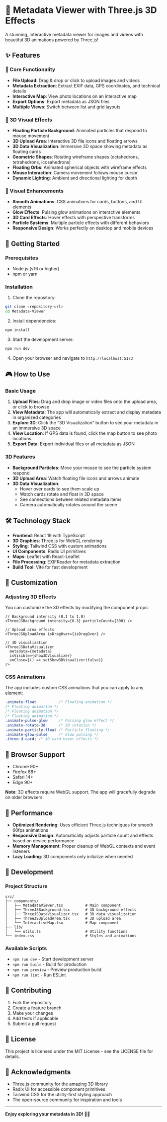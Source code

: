 # 🎨 Metadata Viewer with Three.js 3D Effects

A stunning, interactive metadata viewer for images and videos with beautiful 3D animations powered by Three.js!

## ✨ Features

### 🎯 Core Functionality

- **File Upload**: Drag & drop or click to upload images and videos
- **Metadata Extraction**: Extract EXIF data, GPS coordinates, and technical details
- **Interactive Map**: View photo locations on an interactive map
- **Export Options**: Export metadata as JSON files
- **Multiple Views**: Switch between list and grid layouts

### 🌟 3D Visual Effects

- **Floating Particle Background**: Animated particles that respond to mouse movement
- **3D Upload Area**: Interactive 3D file icons and floating arrows
- **3D Data Visualization**: Immersive 3D space showing metadata as floating cards
- **Geometric Shapes**: Rotating wireframe shapes (octahedrons, tetrahedrons, icosahedrons)
- **Floating Orbs**: Animated spherical objects with wireframe effects
- **Mouse Interaction**: Camera movement follows mouse cursor
- **Dynamic Lighting**: Ambient and directional lighting for depth

### 🎨 Visual Enhancements

- **Smooth Animations**: CSS animations for cards, buttons, and UI elements
- **Glow Effects**: Pulsing glow animations on interactive elements
- **3D Card Effects**: Hover effects with perspective transforms
- **Particle Systems**: Multiple particle effects with different behaviors
- **Responsive Design**: Works perfectly on desktop and mobile devices

## 🚀 Getting Started

### Prerequisites

- Node.js (v16 or higher)
- npm or yarn

### Installation

1. Clone the repository:

```bash
git clone <repository-url>
cd Metadata-Viewer
```

2. Install dependencies:

```bash
npm install
```

3. Start the development server:

```bash
npm run dev
```

4. Open your browser and navigate to `http://localhost:5173`

## 🎮 How to Use

### Basic Usage

1. **Upload Files**: Drag and drop image or video files onto the upload area, or click to browse
2. **View Metadata**: The app will automatically extract and display metadata in organized categories
3. **Explore 3D**: Click the "3D Visualization" button to see your metadata in an immersive 3D space
4. **View Location**: If GPS data is found, click the map button to see photo locations
5. **Export Data**: Export individual files or all metadata as JSON

### 3D Features

- **Background Particles**: Move your mouse to see the particle system respond
- **3D Upload Area**: Watch floating file icons and arrows animate
- **3D Data Visualization**:
  - Hover over cards to see them scale up
  - Watch cards rotate and float in 3D space
  - See connections between related metadata items
  - Camera automatically rotates around the scene

## 🛠️ Technology Stack

- **Frontend**: React 19 with TypeScript
- **3D Graphics**: Three.js for WebGL rendering
- **Styling**: Tailwind CSS with custom animations
- **UI Components**: Radix UI primitives
- **Maps**: Leaflet with React-Leaflet
- **File Processing**: EXIFReader for metadata extraction
- **Build Tool**: Vite for fast development

## 🎨 Customization

### Adjusting 3D Effects

You can customize the 3D effects by modifying the component props:

```tsx
// Background intensity (0.1 to 1.0)
<ThreeJSBackground intensity={0.3} particleCount={300} />

// Upload area effects
<ThreeJSUploadArea isDragOver={isDragOver} />

// 3D visualization
<ThreeJSDataVisualizer
  metadata={metadata}
  isVisible={show3DVisualizer}
  onClose={() => setShow3DVisualizer(false)}
/>
```

### CSS Animations

The app includes custom CSS animations that you can apply to any element:

```css
.animate-float          /* Floating animation */
/* Floating animation */
/* Floating animation */
/* Floating animation */
.animate-pulse-glow     /* Pulsing glow effect */
.animate-rotate-3d      /* 3D rotation */
.animate-particle-float /* Particle floating */
.animate-glow-pulse     /* Glow pulsing */
.three-d-card; /* 3D card hover effects */
```

## 📱 Browser Support

- Chrome 90+
- Firefox 88+
- Safari 14+
- Edge 90+

**Note**: 3D effects require WebGL support. The app will gracefully degrade on older browsers.

## 🎯 Performance

- **Optimized Rendering**: Uses efficient Three.js techniques for smooth 60fps animations
- **Responsive Design**: Automatically adjusts particle count and effects based on device performance
- **Memory Management**: Proper cleanup of WebGL contexts and event listeners
- **Lazy Loading**: 3D components only initialize when needed

## 🔧 Development

### Project Structure

```
src/
├── components/
│   ├── MetadataViewer.tsx          # Main component
│   ├── ThreeJSBackground.tsx       # 3D background effects
│   ├── ThreeJSDataVisualizer.tsx   # 3D data visualization
│   ├── ThreeJSUploadArea.tsx       # 3D upload area
│   └── InteractiveMap.tsx          # Map component
├── lib/
│   └── utils.ts                    # Utility functions
└── index.css                       # Styles and animations
```

### Available Scripts

- `npm run dev` - Start development server
- `npm run build` - Build for production
- `npm run preview` - Preview production build
- `npm run lint` - Run ESLint

## 🎉 Contributing

1. Fork the repository
2. Create a feature branch
3. Make your changes
4. Add tests if applicable
5. Submit a pull request

## 📄 License

This project is licensed under the MIT License - see the LICENSE file for details.

## 🙏 Acknowledgments

- Three.js community for the amazing 3D library
- Radix UI for accessible component primitives
- Tailwind CSS for the utility-first styling approach
- The open-source community for inspiration and tools

---

**Enjoy exploring your metadata in 3D! 🚀✨**
